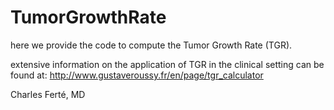 TumorGrowthRate
===============

here we provide the code to compute the Tumor Growth Rate (TGR). 

extensive information on the application of TGR in the clinical setting can be found at:
http://www.gustaveroussy.fr/en/page/tgr_calculator


Charles Ferté, MD 
 
